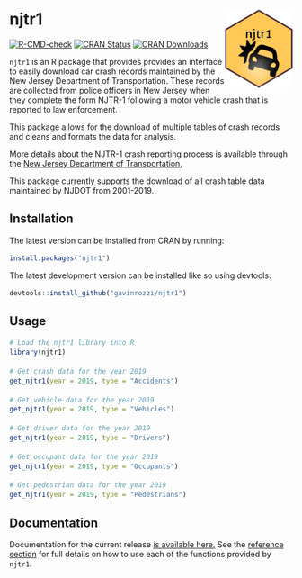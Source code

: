 # njtr1 <a href='https://gavinrozzi.github.io/njtr1/'><img src='man/figures/logo.png' align="right" height="139" /></a>

  <!-- badges: start -->
  [![R-CMD-check](https://github.com/gavinrozzi/njtr1/workflows/R-CMD-check/badge.svg)](https://github.com/gavinrozzi/njtr1/actions)
  [![CRAN Status](https://www.r-pkg.org/badges/version-last-release/njtr1)](https://www.r-pkg.org/badges/version-last-release/zipcodeR)
  [![CRAN Downloads](https://cranlogs.r-pkg.org/badges/grand-total/njtr1)](https://cranlogs.r-pkg.org/badges/grand-total/zipcodeR)
  <!-- badges: end -->

`njtr1` is an R package that provides provides an interface to easily download car crash records maintained by the New Jersey Department of Transportation. These records are collected from police officers in New Jersey when they complete the form NJTR-1 following a motor vehicle crash that is reported to law enforcement.

This package allows for the download of multiple tables of crash records and cleans and formats the data for analysis.

More details about the NJTR-1 crash reporting process is available through the [New Jersey Department of Transportation.](https://www.state.nj.us/transportation/refdata/accident/pdf/NJTR-1CrashReportManual12517.pdf)

This package currently supports the download of all crash table data maintained by NJDOT from 2001-2019.

## Installation
The latest version can be installed from CRAN by running:

``` r
install.packages("njtr1")
```

The latest development version can be installed like so using devtools:
``` r
devtools::install_github("gavinrozzi/njtr1")
```
## Usage
``` r
# Load the njtr1 library into R
library(njtr1)

# Get crash data for the year 2019
get_njtr1(year = 2019, type = "Accidents")

# Get vehicle data for the year 2019
get_njtr1(year = 2019, type = "Vehicles")

# Get driver data for the year 2019
get_njtr1(year = 2019, type = "Drivers")

# Get occupant data for the year 2019
get_njtr1(year = 2019, type = "Occupants")

# Get pedestrian data for the year 2019
get_njtr1(year = 2019, type = "Pedestrians")

```

## Documentation
Documentation for the current release [is available here.](https://gavinrozzi.github.io/njtr1/)
See the [reference section](https://gavinrozzi.github.io/njtr1/reference/) for full details on how to use each of the functions provided by `njtr1`.
